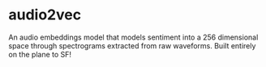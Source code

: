 # audio2vec
An audio embeddings model that models sentiment into a 256 dimensional space through spectrograms extracted from raw waveforms. Built entirely on the plane to SF!
